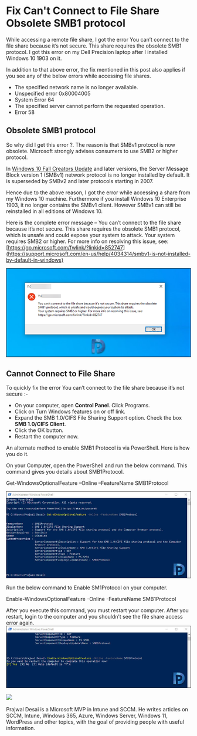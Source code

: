 # Fix Can't Connect to File Share Obsolete SMB1 protocol
While accessing a remote file share, I got the error You can’t connect to the file share because it’s not secure. This share requires the obsolete SMB1 protocol. I got this error on my Dell Precision laptop after I installed Windows 10 1903 on it.

In addition to that above error, the fix mentioned in this post also applies if you see any of the below errors while accessing file shares.

*   The specified network name is no longer available.
*   Unspecified error 0x80004005
*   System Error 64
*   The specified server cannot perform the requested operation.
*   Error 58

Obsolete SMB1 protocol
----------------------

So why did I get this error ?. The reason is that SMBv1 protocol is now obsolete. Microsoft strongly advises consumers to use SMB2 or higher protocol.

In [Windows 10 Fall Creators Update](https://www.prajwaldesai.com/best-features-of-windows-10-fall-creators-update/) and later versions, the Server Message Block version 1 (SMBv1) network protocol is no longer installed by default. It is superseded by SMBv2 and later protocols starting in 2007.

Hence due to the above reason, I got the error while accessing a share from my Windows 10 machine. Furthermore if you install Windows 10 Enterprise 1903, it no longer contains the SMBv1 client. However SMBv1 can still be reinstalled in all editions of Windows 10.

Here is the complete error message – You can’t connect to the file share because it’s not secure. This share requires the obsolete SMB1 protocol, which is unsafe and could expose your system to attack. Your system requires SMB2 or higher. For more info on resolving this issue, see: [https://go.microsoft.com/fwlink/?linkid=852747](https://support.microsoft.com/en-us/help/4034314/smbv1-is-not-installed-by-default-in-windows)

[![](_assets/You-cant-connect-to-the-file-share-because-its-not-secure-Snap1.png)
](https://www.prajwaldesai.com/wp-content/uploads/2019/07/You-cant-connect-to-the-file-share-because-its-not-secure-Snap1.png)

Cannot Connect to File Share
----------------------------

To quickly fix the error You can’t connect to the file share because it’s not secure :-

*   On your computer, open **Control Panel**. Click Programs.
*   Click on Turn Windows features on or off link.
*   Expand the SMB 1.0/CIFS File Sharing Support option. Check the box **SMB 1.0/CIFS Client**.
*   Click the OK button.
*   Restart the computer now.

An alternate method to enable SMB1 Protocol is via PowerShell. Here is how you do it.

On your Computer, open the PowerShell and run the below command. This command gives you details about SMB1Protocol.

Get-WindowsOptionalFeature –Online –FeatureName SMB1Protocol

[![](_assets/You-cant-connect-to-the-file-share-because-its-not-secure-Snap2.jpg)
](https://www.prajwaldesai.com/wp-content/uploads/2019/07/You-cant-connect-to-the-file-share-because-its-not-secure-Snap2.jpg)

Run the below command to Enable SM1Protocol on your computer.

Enable-WindowsOptionalFeature -Online -FeatureName SMB1Protocol

After you execute this command, you must restart your computer. After you restart, login to the computer and you shouldn’t see the file share access error again.  
[![](_assets/You-cant-connect-to-the-file-share-because-its-not-secure-Snap3.jpg)
](https://www.prajwaldesai.com/wp-content/uploads/2019/07/You-cant-connect-to-the-file-share-because-its-not-secure-Snap3.jpg)

![](https://www.prajwaldesai.com/wp-content/uploads/2020/07/cropped-PD-Logo-90.png)

Prajwal Desai is a Microsoft MVP in Intune and SCCM. He writes articles on SCCM, Intune, Windows 365, Azure, Windows Server, Windows 11, WordPress and other topics, with the goal of providing people with useful information.